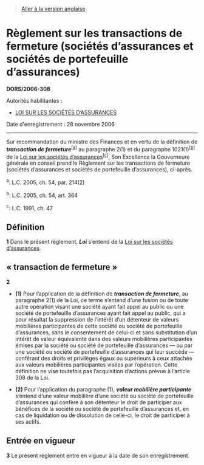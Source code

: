 > [Aller à la version anglaise](/en/Regulations/Statutory%20Orders%20and%20Regulations/2006/308.md)

# Règlement sur les transactions de fermeture (sociétés d’assurances et sociétés de portefeuille d’assurances)

**DORS/2006-308**

Autorités habilitantes : 
- [LOI SUR LES SOCIÉTÉS D’ASSURANCES](/fr/Lois/Lois%20du%20Canada/1991/ch.%2047.md)

Date d'enregistrement : 28 novembre 2006

----------

Sur recommandation du ministre des Finances et en vertu de la définition de ***transaction de fermeture***<sup><a href='#nbp_SOR-2006-308_f_hq_1652'>[a]</a></sup> au paragraphe 2(1) et du paragraphe 1021(1)<sup><a href='#nbp_SOR-2006-308_f_hq_1653'>[b]</a></sup> de la [Loi sur les sociétés d’assurances](/fr/Lois/Lois%20du%20Canada/1991/ch.%2047.md)<sup><a href='#nbp_SOR-2006-308_f_hq_1654'>[c]</a></sup>, Son Excellence la Gouverneure générale en conseil prend le Règlement sur les transactions de fermeture (sociétés d’assurances et sociétés de portefeuille d’assurances), ci-après.

<a name='nbp_SOR-2006-308_f_hq_1652'><sup>a</sup></a>: L.C. 2005, ch. 54, par. 214(2)<br />

<a name='nbp_SOR-2006-308_f_hq_1653'><sup>b</sup></a>: L.C. 2005, ch. 54, art. 364<br />

<a name='nbp_SOR-2006-308_f_hq_1654'><sup>c</sup></a>: L.C. 1991, ch. 47<br />




## Définition


**1** Dans le présent règlement, ***Loi*** s’entend de la [Loi sur les sociétés d’assurances](/fr/Lois/Lois%20du%20Canada/1991/ch.%2047.md).




## « transaction de fermeture »


**2** 

- **(1)** Pour l’application de la définition de ***transaction de fermeture***, au paragraphe 2(1) de la Loi, ce terme s’entend d’une fusion ou de toute autre opération visant une société ayant fait appel au public ou une société de portefeuille d’assurances ayant fait appel au public, qui a pour résultat la suppression de l’intérêt d’un détenteur de valeurs mobilières participantes de cette société ou société de portefeuille d’assurances, sans le consentement de celui-ci et sans substitution d’un intérêt de valeur équivalente dans des valeurs mobilières participantes émises par la société ou société de portefeuille d’assurances — ou par une société ou société de portefeuille d’assurances qui leur succède — conférant des droits et privilèges égaux ou supérieurs à ceux attachés aux valeurs mobilières participantes visées par l’opération. Cette définition ne vise toutefois pas l’acquisition d’actions prévue à l’article 308 de la Loi.

- **(2)** Pour l’application du paragraphe (1), ***valeur mobilière participante*** s’entend d’une valeur mobilière d’une société ou société de portefeuille d’assurances qui confère à son détenteur le droit de participer aux bénéfices de la société ou société de portefeuille d’assurances et, en cas de liquidation ou de dissolution de celle-ci, le droit de participer à ses actifs.




## Entrée en vigueur


**3** Le présent règlement entre en vigueur à la date de son enregistrement.


